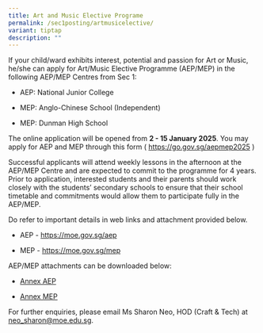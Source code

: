 ```yaml
---
title: Art and Music Elective Programe
permalink: /sec1posting/artmusicelective/
variant: tiptap
description: ""
---
```

<p>If your child/ward exhibits interest, potential and passion for Art or
Music, he/she can apply for Art/Music Elective Programme (AEP/MEP) in the
following AEP/MEP Centres from Sec 1:</p>
<ul data-tight="true" class="tight">
<li>
<p>AEP: National Junior College</p>
</li>
<li>
<p>MEP: Anglo-Chinese School (Independent)</p>
</li>
<li>
<p>MEP: Dunman High School</p>
</li>
</ul>
<p>The online application will be opened from <strong>2 - 15 January 2025</strong>.
You may apply for AEP and MEP through this form ( <a href="https://go.gov.sg/aepmep2025" rel="noopener noreferrer nofollow" target="_blank">https://go.gov.sg/aepmep2025</a> )</p>
<p>Successful applicants will attend weekly lessons in the afternoon at the
AEP/MEP Centre and are expected to commit to the programme for 4 years.
Prior to application, interested students and their parents should work
closely with the students’ secondary schools to ensure that their school
timetable and commitments would allow them to participate fully in the
AEP/MEP.</p>
<p>Do refer to important details in web links and attachment provided below.</p>
<ul data-tight="true" class="tight">
<li>
<p>AEP - <a href="https://moe.gov.sg/aep" rel="noopener noreferrer nofollow" target="_blank">https://moe.gov.sg/aep</a>
</p>
</li>
<li>
<p>MEP - <a href="https://moe.gov.sg/mep" rel="noopener noreferrer nofollow" target="_blank">https://moe.gov.sg/mep</a>
</p>
</li>
</ul>
<p>AEP/MEP attachments can be downloaded below:</p>
<ul data-tight="true" class="tight">
<li>
<p><a href="/files/Forparents/Annex_AEP.pdf" rel="noopener noreferrer nofollow" target="_blank">Annex AEP</a>
</p>
</li>
<li>
<p><a href="/files/Forparents/Annex_MEP.pdf" rel="noopener noreferrer nofollow" target="_blank">Annex MEP</a>
</p>
</li>
</ul>
<p>For further enquiries, please email Ms Sharon Neo, HOD (Craft &amp; Tech)
at <a href="mailto:neo_sharon@moe.edu.sg" rel="noopener noreferrer nofollow" target="_blank">neo_sharon@moe.edu.sg</a>.</p>